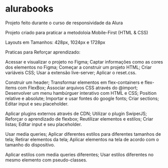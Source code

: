 # alurabooks
Projeto feito durante o curso de responsividade da Alura

Projeto criado para praticar a metodoloia Mobile-First (HTML & CSS)

Layouts em Tamanhos: 428px, 1024px e 1728px

Praticas para Reforçar aprendizado:

Acessar e visualizar o projeto no Figma;
Captar informações como as cores dos elementos no Figma;
Começar a construir um projeto HTML;
Criar variáveis CSS;
Usar a extensão live-server;
Aplicar o reset.css.

Construir um header;
Transformar elementos em flex-containers e flex-items com FlexBox;
Associar arquivos CSS através do @import;
Desenvolver um menu hambúrguer interativo com HTML e CSS;
Position relative e absolute;
Importar e usar fontes do google fonts;
Criar sections;
Editar input e seu placeholder.

Aplicar plugins externos através de CDN;
Utilizar o plugin SwiperJS;
Reforçar o aprendizado de flexbox;
Reutilizar elementos e estilos;
Criar listas;
Editar input e seu placeholder.

Usar media queries;
Aplicar diferentes estilos para diferentes tamanhos de tela;
Retirar elementos da tela;
Aplicar elementos na tela de acordo com o tamanho do dispositivo.

Aplicar estilos com media queries diferentes;
Usar estilos diferentes no mesmo elemento com pseudo-classes.

